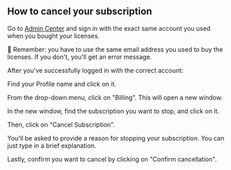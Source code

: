 ## How to cancel your subscription

<p class="no-margin">Go to <a href="https://admin.teams-pro.com/" target="_blank" class="admin-center-content-link">Admin Center</a> and sign in with the exact same account you used when you bought your licenses.</p>
<p class="no-margin"></p>
<p class="no-margin">🚨 Remember: you have to use the same email address you used to buy the licenses. If you don't, you'll get an error message.</p>
<p class="no-margin"></p>
<p class="no-margin">After you've successfully logged in with the correct account:</p>
<p class="no-margin"></p>
<p class="no-margin">Find your Profile name and click on it.</p>
<p class="no-margin"></p>
<p class="no-margin">From the drop-down menu, click on "Billing". This will open a new window.</p>
<p class="no-margin"></p>
<p class="no-margin">In the new window, find the subscription you want to stop, and click on it.</p>
<p class="no-margin"></p>
<p class="no-margin">Then, click on "Cancel Subscription".</p>
<p class="no-margin"></p>
<p class="no-margin">You'll be asked to provide a reason for stopping your subscription. You can just type in a brief explanation.</p>
<p class="no-margin"></p>
<p class="no-margin">Lastly, confirm you want to cancel by clicking on "Confirm cancellation".</p>
<p class="no-margin"></p>

<Hubspot />

 

